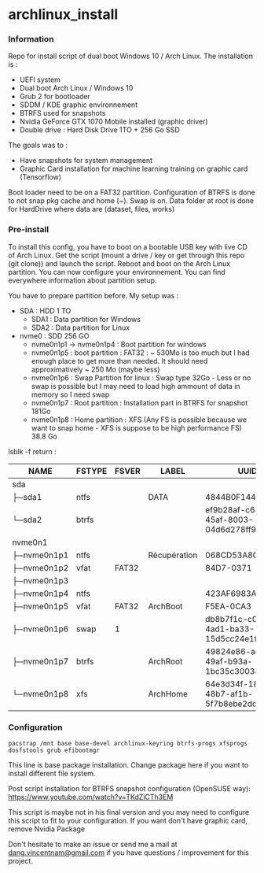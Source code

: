 # archlinux_install
### Information
Repo for install script of dual boot Windows 10 / Arch Linux.
The installation is : 
  - UEFI system
  - Dual boot Arch Linux / Windows 10
  - Grub 2 for bootloader
  - SDDM / KDE graphic environnement
  - BTRFS used for snapshots
  - Nvidia GeForce GTX 1070 Mobile installed (graphic driver)
  - Double drive : Hard Disk Drive 1TO + 256 Go SSD  
  
  
The goals was to :
  - Have snapshots for system management
  - Graphic Card installation for machine learning training on graphic card (Tensorflow)

Boot loader need to be on a FAT32 partition.
Configuration of BTRFS is done to not snap pkg cache and home (~).
Swap is on.
Data folder at root is done for HardDrive where data are (dataset, files, works)
### Pre-install 

To install this config, you have to boot on a bootable USB key with live CD of Arch Linux.
Get the script (mount a drive / key or get through this repo (git clone)) and launch the script. 
Reboot and boot on the Arch Linux partition. You can now configure your environnement.
You can find everywhere information about partition setup.

You have to prepare partition before. My setup was : 
  - SDA : HDD 1 TO
    - SDA1 : Data partition for Windows
    - SDA2 : Data partition for Linux
  - nvme0 : SDD 256 GO
    - nvme0n1p1 -> nvme0n1p4 : Boot partition for windows
    - nvme0n1p5 : boot partition : FAT32 : ~ 530Mo is too much but I had enough place to get more than needed. It should need approximatively ~ 250 Mo (maybe less)
    - nvme0n1p6 : Swap Partition for linux : Swap type 32Go - Less or no swap is possible but I may need to load high ammount of data in memory so I need swap
    - nvme0n1p7 : Root partition : Installation part in BTRFS for snapshot 181Go
    - nvme0n1p8 : Home partition : XFS (Any FS is possible because we want to snap home - XFS is suppose to be high performance FS) 38.8 Go 
    
lsblk -f return : 
  
  |NAME|FSTYPE|FSVER|LABEL|UUID|FSAVAIL|FSUS%|MOUNTPOINT|    
  |------------|------------|------------|------------|------------|------------|------------|------------    
  | sda          | | | | | | ||                                                                 
  |   ├─sda1      | ntfs | |         DATA|          4844B0F144B0E33C|||                                    
  |   └─sda2      |btrfs |  | |                  ef9b28af-c684-45af-8003-04d6d278ff98  |160.3G|    63%| /data|
  | nvme0n1||||||                                                                                   
  |  ├─nvme0n1p1 |ntfs  |       |Récupération| 068CD53A8CD52549|                              |     | |
  |  ├─nvme0n1p2 |vfat  | FAT32 |         |    84D7-0371        |                             |     | |
  |  ├─nvme0n1p3 |      |       |         |                      |                            |     | |
  |  ├─nvme0n1p4 |ntfs  |       |         |   423AF6983AF687E5   |                            |    | |
  |  ├─nvme0n1p5 |vfat  | FAT32 |ArchBoot |    F5EA-0CA3         |                    510.7M |    0%| /boot/efi|
  |  ├─nvme0n1p6 |swap  | 1     |         |    db8b7f1c-c0b5-4ad1-ba33-15d5cc24e1f8  |       |      | [SWAP]|
  |  ├─nvme0n1p7 |btrfs|        |ArchRoot |    49824e86-add9-49af-b93a-1bc35c300382  |145.9G |   19%| /btrfs|
  |  └─nvme0n1p8 |xfs |         |ArchHome|     64e3d34f-1812-48b7-af1b-5f7b8ebe2dd2  | 26.4G|    32%| /home|


### Configuration

    pacstrap /mnt base base-devel archlinux-keyring btrfs-progs xfsprogs dosfstools grub efibootmgr

This line is base package installation. Change package here if you want to install different file system. 


Post script installation for BTRFS snapshot configuration (OpenSUSE way): 
https://www.youtube.com/watch?v=TKdZiCTh3EM


This script is maybe not in his final version and you may need to configure this script to fit to your configuration. 
If you want don't have graphic card, remove Nvidia Package 

Don't hesitate to make an issue or send me a mail at dang.vincentnam@gmail.com if you have questions / improvement for this project.
